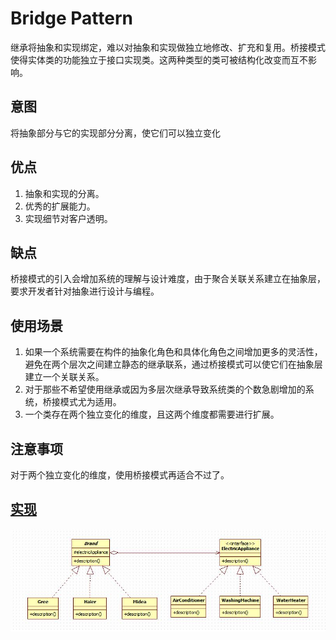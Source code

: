 # Bridge Pattern

继承将抽象和实现绑定，难以对抽象和实现做独立地修改、扩充和复用。桥接模式使得实体类的功能独立于接口实现类。这两种类型的类可被结构化改变而互不影响。

## 意图

将抽象部分与它的实现部分分离，使它们可以独立变化

## 优点

1. 抽象和实现的分离。
2. 优秀的扩展能力。
3. 实现细节对客户透明。

## 缺点

桥接模式的引入会增加系统的理解与设计难度，由于聚合关联关系建立在抽象层，要求开发者针对抽象进行设计与编程。

## 使用场景

1. 如果一个系统需要在构件的抽象化角色和具体化角色之间增加更多的灵活性，避免在两个层次之间建立静态的继承联系，通过桥接模式可以使它们在抽象层建立一个关联关系。
2. 对于那些不希望使用继承或因为多层次继承导致系统类的个数急剧增加的系统，桥接模式尤为适用。
3. 一个类存在两个独立变化的维度，且这两个维度都需要进行扩展。

## 注意事项

对于两个独立变化的维度，使用桥接模式再适合不过了。

## [实现](https://github.com/shiyangqin/DesignPatterns/tree/master/bridge_pattern)

<img src="img/BridgePattern.jpg" />
